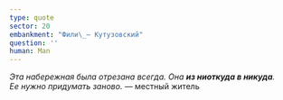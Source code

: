 ```yaml
---
type: quote
sector: 20
embankment: "Фили\_— Кутузовский"
question: ''
human: Man
---
```

_Эта набережная была отрезана всегда. Она **из ниоткуда в никуда**. Ее нужно придумать заново._ — местный житель
